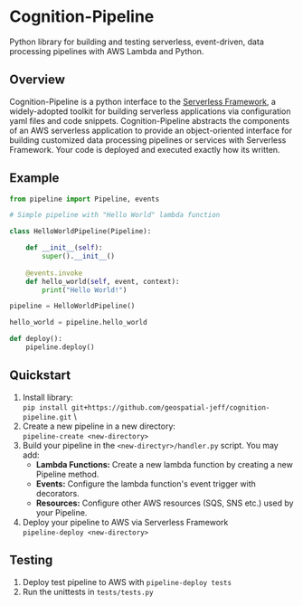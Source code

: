 # Cognition-Pipeline
Python library for building and testing serverless, event-driven, data processing pipelines with AWS Lambda and Python.

## Overview
Cognition-Pipeline is a python interface to the [Serverless Framework](https://serverless.com/), a widely-adopted toolkit for building serverless applications via configuration yaml files and code snippets.  Cognition-Pipeline abstracts the components of an AWS serverless application to provide an object-oriented interface for building customized data processing pipelines or services with Serverless Framework.  Your code is deployed and executed exactly how its written.

## Example
```python
from pipeline import Pipeline, events

# Simple pipeline with "Hello World" lambda function

class HelloWorldPipeline(Pipeline):

    def __init__(self):
        super().__init__()
       
    @events.invoke
    def hello_world(self, event, context):
        print("Hello World!")

pipeline = HelloWorldPipeline()

hello_world = pipeline.hello_world

def deploy():
    pipeline.deploy()
```

## Quickstart
1. Install library: \
```pip install git+https://github.com/geospatial-jeff/cognition-pipeline.git``` \
2. Create a new pipeline in a new directory: \
```pipeline-create <new-directory>```
3. Build your pipeline in the `<new-directyr>/handler.py` script.  You may add:
    - **Lambda Functions:** Create a new lambda function by creating a new Pipeline method.
    - **Events:** Configure the lambda function's event trigger with decorators.
    - **Resources:** Configure other AWS resources (SQS, SNS etc.) used by your Pipeline.
4. Deploy your pipeline to AWS via Serverless Framework  \
```pipeline-deploy <new-directory>```

## Testing
1. Deploy test pipeline to AWS with `pipeline-deploy tests`
2. Run the unittests in `tests/tests.py`